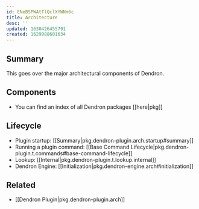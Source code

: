 ```yaml
---
id: ENeBSPWAtTlQclXYWNm6c
title: Architecture
desc: ''
updated: 1630426455791
created: 1629988601634
---
```


## Summary 

This goes over the major architectural components of Dendron.

## Components
- You can find an index of all Dendron packages [[here|pkg]]

## Lifecycle
- Plugin startup: [[Summary|pkg.dendron-plugin.arch.startup#summary]]
- Running a plugin command: [[Base Command Lifecycle|pkg.dendron-plugin.t.commands#base-command-lifecycle]]
- Lookup: [[Internal|pkg.dendron-plugin.t.lookup.internal]]
- Dendron Engine: [[Initialization|pkg.dendron-engine.arch#initialization]]

## Related
- [[Dendron Plugin|pkg.dendron-plugin.arch]]
